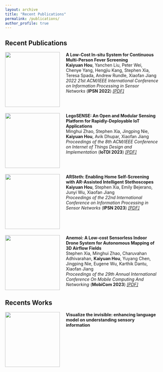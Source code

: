```yaml
---
layout: archive
title: "Recent Publications"
permalink: /publications/
author_profile: true
---
```


Recent Publications
---

<!-- Paper 1 -->
<div style="margin-bottom: 20px;">
    <img src="http://hou-kaiyuan.github.io/images/publications/fever.png" align="left" width="180" height="180" style="margin-right: 20px;"/> 
    <b>A Low-Cost In-situ System for Continuous Multi-Person Fever Screening</b><br>
    <b>Kaiyuan Hou</b>, Yanchen Liu, Peter Wei, Chenye Yang, Hengjiu Kang, Stephen Xia, Teresa Spada, Andrew Rundle, Xiaofan Jiang<br>
    <i>2022 21st ACM/IEEE International Conference on Information Processing in Sensor Networks </i> (<b>IPSN 2022</b>)
    <i><a href="https://ieeexplore.ieee.org/abstract/document/9825960">[PDF]</a></i>
    <br clear="left"/>
</div>

<!-- Paper 2 -->
<div style="margin-bottom: 20px;">
    <img src="http://hou-kaiyuan.github.io/images/publications/legosense.png" align="left" width="180" height="180" style="margin-right: 20px;"/> 
    <b>LegoSENSE: An Open and Modular Sensing Platform for Rapidly-Deployable IoT Applications</b> <br>
    Minghui Zhao, Stephen Xia, Jingping Nie, <b>Kaiyuan Hou</b>, Avik Dhupar, Xiaofan Jiang<br>
    <i>Proceedings of the 8th ACM/IEEE Conference on Internet of Things Design and Implementation</i> (<b>IoTDI 2023</b>)
    <i><a href="https://dl.acm.org/doi/abs/10.1145/3576842.3582369">[PDF]</a></i>
    <br clear="left"/>
</div>

<!-- Paper 3 -->
<div style="margin-bottom: 20px;">
    <img src="http://hou-kaiyuan.github.io/images/publications/arsteth.png" align="left" width="180" height="180" style="margin-right: 20px;"/> 
    <b>ARSteth: Enabling Home Self-Screening with AR-Assisted Intelligent Stethoscopes</b> <br>
    <b>Kaiyuan Hou</b>, Stephen Xia, Emily Bejerano, Junyi Wu, Xiaofan Jiang<br>
    <i>Proceedings of the 22nd International Conference on Information Processing in Sensor Networks</i> (<b>IPSN 2023</b>)
    <i><a href="https://dl.acm.org/doi/abs/10.1145/3583120.3586962">[PDF]</a></i>
    <br clear="left"/>
</div>


<!-- Paper 4 -->
<div style="margin-bottom: 20px;">
    <img src="http://hou-kaiyuan.github.io/images/publications/airflow.png" align="left" width="180" height="180" style="margin-right: 20px;"/> 
    <b>Anemoi: A Low-cost Sensorless Indoor Drone System for Autonomous Mapping of 3D Airflow Fields</b><br>
    Stephen Xia, Minghui Zhao, Charuvahan Adhivarahan, <b>Kaiyuan Hou</b>, Yuyang Chen, Jingping Nie, Eugene Wu, Karthik Dantu, Xiaofan Jiang<br>
    <i>Proceedings of the 29th Annual International Conference On Mobile Computing And Networking</i> (<b>MobiCom 2023</b>)
    <i><a href="https://dl.acm.org/doi/pdf/10.1145/3570361.3613292">[PDF]</a></i>
    <br clear="left"/>
</div>


Recents Works
---
<div style="margin-bottom: 20px;">
    <img src="http://hou-kaiyuan.github.io/images/vivify.gif" align="left" width="180" height="180" style="margin-right: 20px;">
    <b>Visualize the invisible: enhancing language model on understanding sensory information</b><br>
    <br clear="left"/>
</div>